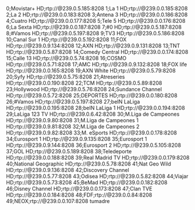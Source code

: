 0;Movistar+ HD;rtp://@239.0.5.185:8208
1;La 1 HD;rtp://@239.0.0.185:8208
2;La 2 HD;rtp://@239.0.0.183:8208
3;Antena 3 HD;rtp://@239.0.0.186:8208
4;Cuatro HD;rtp://@239.0.0.177:8208
5;Tele 5 HD;rtp://@239.0.0.176:8208
6;La Sexta HD;rtp://@239.0.0.187:8208
7;#0 HD;rtp://@239.0.5.187:8208
8;#Vamos HD;rtp://@239.0.5.197:8208
9;TV3 HD;rtp://@239.0.5.186:8208
10;Canal Sur 1 HD;rtp://@239.0.5.192:8208
11;FOX HD;rtp://@239.0.9.134:8208
12;AXN HD;rtp://@239.0.9.131:8208
13;TNT HD;rtp://@239.0.5.87:8208
14;Comedy Central HD;rtp://@239.0.0.174:8208
15;Calle 13 HD;rtp://@239.0.5.74:8208
16;COSMO HD;rtp://@239.0.5.71:8208
17;AMC HD;rtp://@239.0.9.132:8208
18;FOX life HD;rtp://@239.0.0.165:8208
19;AXN White HD;rtp://@239.0.5.79:8208
20;Syfy HD;rtp://@239.0.5.75:8208
21;Atreseries HD;rtp://@239.0.0.190:8208
22;TCM HD;rtp://@239.0.5.89:8208
23;Hollywood HD;rtp://@239.0.5.76:8208
24;Sundance Channel HD;rtp://@239.0.5.72:8208
25;DEPORTES HD;rtp://@239.0.0.180:8208
26;#Vamos HD;rtp://@239.0.5.197:8208
27;beIN LaLiga HD;rtp://@239.0.0.195:8208
28;beIN LaLiga 1 HD;rtp://@239.0.0.194:8208
29;LaLiga 123 TV HD;rtp://@239.0.6.42:8208
30;M.Liga de Campeones HD;rtp://@239.0.9.80:8208
31;M.Liga de Campeones 1 HD;rtp://@239.0.9.81:8208
32;M.Liga de Campeones 2 HD;rtp://@239.0.9.82:8208
33;M. eSports HD;rtp://@239.0.0.178:8208
34;Eurosport 1 HD;rtp://@239.0.9.135:8208
35;Eurosport 1 HD;rtp://@239.0.9.144:8208
36;Eurosport 2 HD;rtp://@239.0.5.105:8208
37;GOL HD;rtp://@239.0.5.189:8208
38;Teledeporte HD;rtp://@239.0.0.188:8208
39;Real Madrid TV HD;rtp://@239.0.0.179:8208
40;National Geographic HD;rtp://@239.0.5.78:8208
41;Nat Geo Wild HD;rtp://@239.0.9.136:8208
42;Discovery Channel HD;rtp://@239.0.5.77:8208
43;Odisea HD;rtp://@239.0.5.82:8208
44;Viajar HD;rtp://@239.0.5.73:8208
45;BeMad HD;rtp://@239.0.0.182:8208
46;Disney Channel HD;rtp://@239.0.0.173:8208
47;Clan TVE HD;rtp://@239.0.0.184:8208
48;FDF;rtp://@239.0.0.84:8208
49;NEOX;rtp://@239.0.0.107:8208
tumadre
